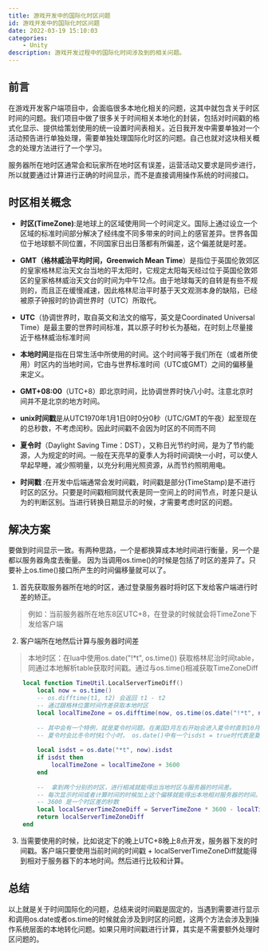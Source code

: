 ```yaml
---
title: 游戏开发中的国际化时区问题
id: 游戏开发中的国际化时区问题
date: 2022-03-19 15:10:03
categories:
    - Unity
description: 游戏开发过程中的国际化时间涉及到的相关问题。
---
```

## 前言
在游戏开发客户端项目中，会面临很多本地化相关的问题，这其中就包含关于时区时间的问题。我们项目中做了很多关于时间相关本地化的封装，包括对时间戳的格式化显示、提供给策划使用的统一设置时间表相关。近日我开发中需要单独对一个活动预告进行单独处理，需要单独处理国际化时区的问题。自己也就对这块相关概念的处理方法进行了一个学习。

服务器所在地时区通常会和玩家所在地时区有误差，运营活动又要求是同步进行，所以就要通过计算进行正确的时间显示，而不是直接调用操作系统的时间接口。

## 时区相关概念
- **时区(TimeZone)**:是地球上的区域使用同一个时间定义。国际上通过设立一个区域的标准时间部分解决了经纬度不同多带来的时间上的感官差异。世界各国位于地球额不同位置，不同国家日出日落都有所偏差，这个偏差就是时差。

- **GMT（格林威治平均时间，Greenwich Mean Time**）是指位于英国伦敦郊区的皇家格林尼治天文台当地的平太阳时，它规定太阳每天经过位于英国伦敦郊区的皇家格林威治天文台的时间为中午12点。由于地球每天的自转是有些不规则的，而且正在缓慢减速，因此格林尼治平时基于天文观测本身的缺陷，已经被原子钟报时的协调世界时（UTC）所取代。

- **UTC**（协调世界时，取自英文和法文的缩写，英文是Coordinated Universal Time）是最主要的世界时间标准，其以原子时秒长为基础，在时刻上尽量接近于格林威治标准时间

- **本地时间**是指在日常生活中所使用的时间。这个时间等于我们所在（或者所使用）时区内的当地时间，它由与世界标准时间（UTC或GMT）之间的偏移量来定义。

- **GMT+08:00**（UTC+8）即北京时间，比协调世界时快八小时。注意北京时间并不是北京的地方时间。

- **unix时间戳**是从UTC1970年1月1日0时0分0秒（UTC/GMT的午夜）起至现在的总秒数，不考虑闰秒。因此时间戳不会因为时区的不同而不同

- **夏令时**（Daylight Saving Time：DST），又称日光节约时间，是为了节约能源，人为规定的时间。一般在天亮早的夏季人为将时间调快一小时，可以使人早起早睡，减少照明量，以充分利用光照资源，从而节约照明用电。

- **时间戳** :在开发中后端通常会发时间戳，时间戳是部分(TimeStamp)是不进行时区的区分。只要是时间戳相同就代表是同一空间上的时间节点，时差只是认为的判断区别。当进行转换日期显示的时候，才需要考虑时区的问题。

## 解决方案
要做到时间显示一致。有两种思路，一个是都换算成本地时间进行衡量，另一个是都以服务器角度去衡量。
因为当调用os.time()的时候是包括了时区的差异了。只要补上os.time()接口所产生的时间偏移量就可以了。

1. 首先获取服务器所在地的时区，通过登录服务器时将时区下发给客户端进行时差的矫正。
> 例如：当前服务器所在地东8区UTC+8，在登录的时候就会将TimeZone下发给客户端

2. 客户端所在地然后计算与服务器时间差
> 本地时区：在lua中使用os.date("!*t", os.time()) 获取格林尼治时间table，同通过本地解析table获取时间戳。通过与os.time()相减获取TimeZoneDiff


```lua
    local function TimeUtil.LocalServerTimeDiff()
        local now = os.time()
        -- os.difftime(t1, t2) 会返回 t1 - t2
        -- 通过跟格林位置时间作差获取本地时区
        local localTimeZone = os.difftime(now, os.time(os.date("!*t", now)))
        
        -- 其中会有一个特例，就是夏令时问题。在美国3月左右开始会进入夏令时直到10月份左右会结束进入冬令时。
        -- 夏令时会比冬令时快1个小时， os.date()中有一个isdst = true时代表是夏令时
        
        local isdst = os.date("*t", now).isdst
        if isdst then 
            localTimeZone = localTimeZone + 3600 
        end
        
        --  拿到两个分别的时区，进行相减就能得出当地时区与服务器的时间差。
        -- 每次显示时间或者计算时间的时候加上这个偏移就能得出本地相对服务器的时间。
        -- 3600 是一个时区差的秒数
        local localServerTimeZoneDiff = ServerTimeZone * 3600 - localTimeZone
        return localServerTimeZoneDiff
    end
```
3. 当需要使用的时候，比如说定下的晚上UTC+8晚上8点开发，服务器下发的时间戳。客户端只要使用当前时间的时间戳 + localServerTimeZoneDiff就能得到相对于服务器下的本地时间。然后进行比较和计算。

## 总结
以上就是关于时间国际化的问题，总结来说时间戳是固定的，当遇到需要进行显示和调用os.date或者os.time的时候就会涉及到时区的问题，这两个方法会涉及到操作系统层面的本地转化问题。如果只用时间戳进行计算，其实是不需要额外处理时区问题的。
